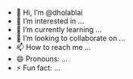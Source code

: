 - 👋 Hi, I’m @dholablai
- 👀 I’m interested in ...
- 🌱 I’m currently learning ...
- 💞️ I’m looking to collaborate on ...
- 📫 How to reach me ...
- 😄 Pronouns: ...
- ⚡ Fun fact: ...

<!---
dholablai/dholablai is a ✨ special ✨ repository because its `README.md` (this file) appears on your GitHub profile.
You can click the Preview link to take a look at your changes.
--->

